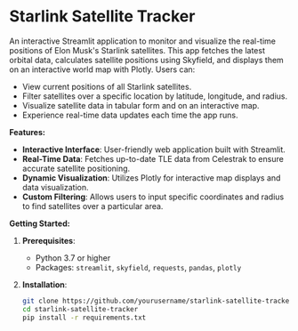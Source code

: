 # Starlink Satellite Tracker

An interactive Streamlit application to monitor and visualize the real-time positions of Elon Musk's Starlink satellites. This app fetches the latest orbital data, calculates satellite positions using Skyfield, and displays them on an interactive world map with Plotly. Users can:

- View current positions of all Starlink satellites.
- Filter satellites over a specific location by latitude, longitude, and radius.
- Visualize satellite data in tabular form and on an interactive map.
- Experience real-time data updates each time the app runs.

**Features:**

- **Interactive Interface**: User-friendly web application built with Streamlit.
- **Real-Time Data**: Fetches up-to-date TLE data from Celestrak to ensure accurate satellite positioning.
- **Dynamic Visualization**: Utilizes Plotly for interactive map displays and data visualization.
- **Custom Filtering**: Allows users to input specific coordinates and radius to find satellites over a particular area.

**Getting Started:**

1. **Prerequisites**:

   - Python 3.7 or higher
   - Packages: `streamlit`, `skyfield`, `requests`, `pandas`, `plotly`

2. **Installation**:

   ```bash
   git clone https://github.com/yourusername/starlink-satellite-tracker.git
   cd starlink-satellite-tracker
   pip install -r requirements.txt
   ```
